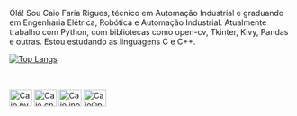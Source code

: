Olá! Sou Caio Faria Rigues, técnico em Automação Industrial e graduando em Engenharia Elétrica, Robótica e Automação Industrial.
Atualmente trabalho com Python, com bibliotecas como open-cv, Tkinter, Kivy, Pandas e outras.
Estou estudando as linguagens C e C++.


<!---
caio-faria-rigues/caio-faria-rigues is a ✨ special ✨ repository because its `README.md` (this file) appears on your GitHub profile.
You can click the Preview link to take a look at your changes.
--->
[![Top Langs](https://github-readme-stats.vercel.app/api/top-langs/?username=caio-faria-rigues&layout=compact)](https://github.com/caio-faria-rigues/caio-faria-rigues)
##

<div style="display: inline_block"><br>
  <img align="center" alt="Caio.py" height="30" width="40" src="https://cdn.jsdelivr.net/gh/devicons/devicon/icons/python/python-original.svg">
  <img align="center" alt="Caio.cpp" height="30" width="40" src="https://cdn.jsdelivr.net/gh/devicons/devicon/icons/cplusplus/cplusplus-original.svg">
  <img align="center" alt="Caio.ino" height="30" width="40" src="https://cdn.jsdelivr.net/gh/devicons/devicon/icons/arduino/arduino-original-wordmark.svg">
  <img align="center" alt="CaioOpenCv.py" height="30" width="40" src="https://cdn.jsdelivr.net/gh/devicons/devicon/icons/opencv/opencv-original-wordmark.svg">
</div>
